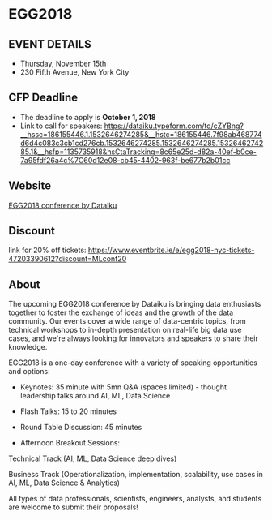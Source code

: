 # EGG2018

## EVENT DETAILS
- Thursday, November 15th
- 230 Fifth Avenue, New York City

## CFP Deadline
- The deadline to apply is **October 1, 2018**
- Link to call for speakers: https://dataiku.typeform.com/to/cZYBng?__hssc=186155446.1.1532646274285&__hstc=186155446.7f98ab468774d6d4c083c3cb1cd276cb.1532646274285.1532646274285.1532646274285.1&__hsfp=1135735918&hsCtaTracking=8c65e25d-d82a-40ef-b0ce-7a95fdf26a4c%7C60d12e08-cb45-4402-963f-be677b2b01cc


## Website
[EGG2018 conference by Dataiku](https://dataiku.typeform.com/to/cZYBng?__hssc=186155446.1.1532646274285&__hstc=186155446.7f98ab468774d6d4c083c3cb1cd276cb.1532646274285.1532646274285.1532646274285.1&__hsfp=1135735918&hsCtaTracking=8c65e25d-d82a-40ef-b0ce-7a95fdf26a4c%7C60d12e08-cb45-4402-963f-be677b2b01cc)

## Discount
link for 20% off tickets: https://www.eventbrite.ie/e/egg2018-nyc-tickets-47203390612?discount=MLconf20


## About

The upcoming EGG2018 conference by Dataiku is bringing data enthusiasts together to foster the exchange of ideas and the growth of the data community. Our events cover a wide range of data-centric topics, from technical workshops to in-depth presentation on real-life big data use cases, and we're always looking for innovators and speakers to share their knowledge.

EGG2018 is a one-day conference with a variety of speaking opportunities and options: 

- Keynotes: 35 minute with 5mn Q&A (spaces limited) - thought leadership talks around AI, ML, Data Science 

- Flash Talks: 15 to 20 minutes

- Round Table Discussion: 45 minutes

- Afternoon Breakout Sessions:

Technical Track (AI, ML, Data Science deep dives)

Business Track (Operationalization, implementation, scalability, use cases in AI, ML, Data Science & Analytics)

All types of data professionals, scientists, engineers, analysts, and students are welcome to submit their proposals!

